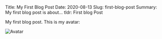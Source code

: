 Title: My First Blog Post
Date: 2020-08-13
Slug: first-blog-post
Summary: My first blog post is about...
tldr: First blog Post

My first blog post. This is my avatar:

![Avatar](https://vidwalk.github.io/vidwalkBlog/images/Lionwallpaper.png "Avatar")
